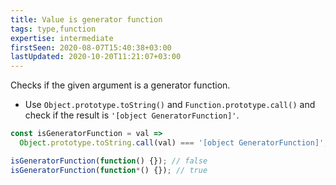 ```yaml
---
title: Value is generator function
tags: type,function
expertise: intermediate
firstSeen: 2020-08-07T15:40:38+03:00
lastUpdated: 2020-10-20T11:21:07+03:00
---
```


Checks if the given argument is a generator function.

- Use `Object.prototype.toString()` and `Function.prototype.call()` and check if the result is `'[object GeneratorFunction]'`.

```js
const isGeneratorFunction = val =>
  Object.prototype.toString.call(val) === '[object GeneratorFunction]';
```

```js
isGeneratorFunction(function() {}); // false
isGeneratorFunction(function*() {}); // true
```
